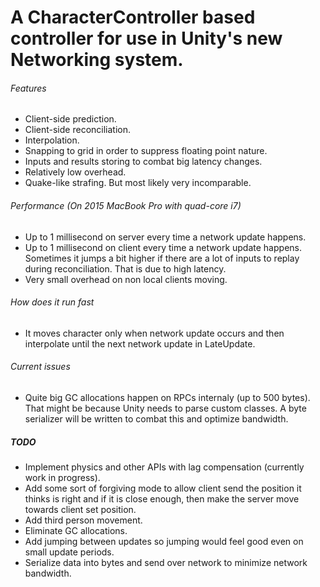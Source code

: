 # A CharacterController based controller for use in Unity's new Networking system.

###### Features
- Client-side prediction.
- Client-side reconciliation.
- Interpolation.
- Snapping to grid in order to suppress floating point nature.
- Inputs and results storing to combat big latency changes.
- Relatively low overhead.
- Quake-like strafing. But most likely very incomparable.

###### Performance (On 2015 MacBook Pro with quad-core i7)
- Up to 1 millisecond on server every time a network update happens.
- Up to 1 millisecond on client every time a network update happens. Sometimes it jumps a bit higher if there are a lot of inputs to replay during reconciliation. That is due to high latency.
- Very small overhead on non local clients moving.

###### How does it run fast
- It moves character only when network update occurs and then interpolate until the next network update in LateUpdate.

###### Current issues
- Quite big GC allocations happen on RPCs internaly (up to 500 bytes). That might be because Unity needs to parse custom classes. A byte serializer will be written to combat this and optimize bandwidth.

##### TODO
- Implement physics and other APIs with lag compensation (currently work in progress).
- Add some sort of forgiving mode to allow client send the position it thinks is right and if it is close enough, then make the server move towards client set position.
- Add third person movement.
- Eliminate GC allocations.
- Add jumping between updates so jumping would feel good even on small update periods.
- Serialize data into bytes and send over network to minimize network bandwidth.
